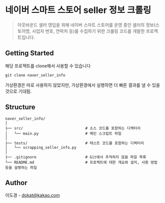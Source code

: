 # 네이버 스마트 스토어 seller 정보 크롤링
> 아웃바운드 셀러 영입을 위해 네이버 스마트 스토어를 운영 중인 셀러의 정보(스토어명, 사업자 번호, 연락처 등)를 수집하기 위한 크롤링 코드를 개발한 프로젝트입니다.


## Getting Started
해당 프로젝트를 clone해서 사용할 수 있습니다
````
git clone naver_seller_info
````
가상환경은 따로 사용하지 않았지만, 가상환경에서 실행하면 더 빠른 결과를 낼 수 있을 것으로 기대됨.
  
## Structure
```
naver_seller_info/
│
├── src/                            # 소스 코드를 포함하는 디렉터리
│   └── main.py                     # 메인 스크립트 파일
│
├── tests/                          # 테스트 코드를 포함하는 디렉터리
│   └── scrapping_seller_info.py
│
├── .gitignore                      # Git에서 추적하지 않을 파일 목록
└── README.md                       # 프로젝트에 대한 개요와 설치, 사용 방법 등을 설명하는 파일

```

## Author
이도경 - dokat@kakao.com
